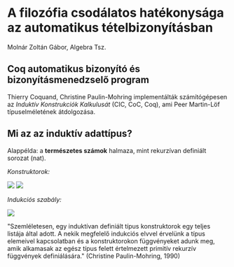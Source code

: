 #  A filozófia csodálatos hatékonysága az automatikus tételbizonyításban
Molnár Zoltán Gábor, Algebra Tsz.

## Coq automatikus bizonyító és bizonyításmenedzselő program

Thierry Coquand, Christine Paulin-Mohring implementálták számítógépesen az _Induktív Konstrukciók Kalkulusát_ (CIC, CoC, Coq), ami Peer Martin-Löf típuselméletének átdolgozása. 

## Mi az az induktív adattípus?

Alappélda: a **természetes számok** halmaza, mint rekurzívan definiált sorozat (nat).

_Konstruktorok:_

<img src="https://render.githubusercontent.com/render/math?math=0%3A%5Ctext%7Bnat%7D">

<img src="https://render.githubusercontent.com/render/math?math=S%3A%5Ctext%7Bnat%7D%5Cto%20%5Ctext%7Bnat%7D">

_Indukciós szabály:_

<img src="https://render.githubusercontent.com/render/math?math=%5Cdfrac%7BP(0)%2C%5Cquad%20%5Cforall%20n%3A%5Ctext%7Bnat%7D%2C%20P(n)%5Cto%20P(Sn)%7D%7B%5Cforall%20n%3A%5Ctext%7Bnat%7D%2C%20P(n)%7D">

"Szemléletesen, egy induktívan definiált típus konstruktorok egy teljes listája által adott. A nekik megfelelő indukciós elvvel érvelünk a típus elemeivel kapcsolatban és a konstruktorokon függvényeket adunk meg, amik alkamasak az egész típus felett értelmezett primitív rekurzív függvények definiálására." (Christine Paulin-Mohring, 1990)
